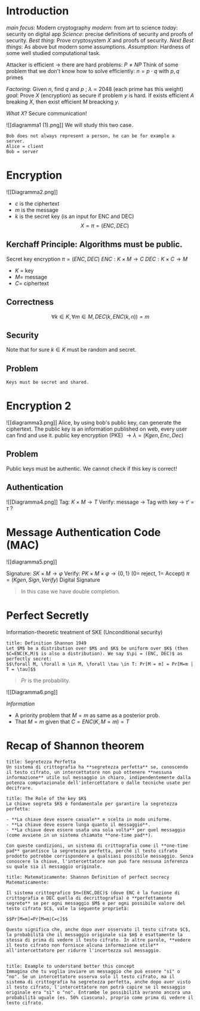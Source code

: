  # Introduction

_main focus_: Modern cryptography
_modern_: from art to science
_today_: security on digital app
_Science_: precise definitions of security and proofs of security.
_Best thing_: Prove cryptosystem $X$ and proofs of security.
_Next Best things_: As above but modern some assumptions.
_Assumption_: Hardness of some well studied computational task.

Attacker is efficient $\to$ there are hard problems: $P \not = NP$ 
Think of some problem that we don't know how to solve efficiently: $n = p \cdot q$ with $p,q$ primes

_Factoring_: Given $n$, find $q$ and $p$ ; $\lambda = 2048$ (each prime has this weight)
_goal_: Prove $X$ (encryption) as secure if problem $y$ is hard. If exists efficient $A$ breaking $X$, then exist efficient $M$ breacking $y$.

_What X_? Secure communication!

![[diagramma1 (1).png]]
We will study this two case.

```ad-info
Bob does not always represent a person, he can be for example a server.
Alice = client
Bob = server
```


# Encryption 

![[Diagramma2.png]]

- $c$ is the ciphertext
- $m$ is the message
- $k$ is the secret key (is an input for ENC and DEC)
$$X = \pi = (ENC, DEC)$$
## Kerchaff Principle: Algorithms must be public.
Secret key encryption $\pi = (ENC, DEC)$
$ENC: K \times M \to C$
$DEC: K \times C \to M$

- $K$ = key
- $M =$ message
- $C =$ ciphertext

## Correctness
$$\forall k \in K, \forall m \in M, DEC(k,ENC(k,n)) = m$$
## Security
Note that for sure $k \in K$ must be random and secret.

## Problem
```ad-warning
Keys must be secret and shared.

```


# Encryption 2
![[diagramma3.png]]
Alice, by using bob's public key, can generate the ciphertext.
The public key is an information published on web, every user can find and use it.
public key encryption (PKE) $\to \lambda = (K gen, Enc, Dec)$

## Problem
Public keys must be authentic. We cannot check if this key is correct!

## Authentication

![[Diagramma4.png]]
Tag: $K \times M \to T$ 
Verify: message $\to$ Tag with key $\to$ $\tau'$ = $\tau$ ?  


# Message Authentication Code (MAC)

![[diagramma5.png]]

Signature: $SK \times M \to φ$ 
Verify: $PK \times M \times φ \to \{0,1\}$ ($0 =$ reject, $1 =$ Accept)
$\pi = (Kgen, Sign, Verify)$ Digital Signature

> In this case we have double completion.

# Perfect Secretly
Information-theoretic treatment of SKE (Unconditional security)

```ad-abstract
title: Definition Shannon 1949
Let $M$ be a distribution over $M$ and $K$ be uniform over $K$ (then $C=ENC(K,M)$ is also a distribution). We say $\pi = (ENC, DEC)$ as perfectly secret: 
$$\forall M, \forall m \in M, \forall \tau \in T: Pr[M = m] = Pr[M=m | T = \tau]$$

```

>$Pr$ is the probability.

![[Diagramma6.png]]

_Information_
- A priority problem that $M = m$ as same as a posterior prob. 
- That $M = m$ given that $C = ENC(K, M = m) = T$

# Recap of Shannon theorem

```ad-question
title: Segretezza Perfetta
Un sistema di crittografia ha **segretezza perfetta** se, conoscendo il testo cifrato, un intercettatore non può ottenere **nessuna informazione** utile sul messaggio in chiaro, indipendentemente dalla potenza computazionale dell'intercettatore o dalle tecniche usate per decifrare.

```

```ad-question
title: The Role of the key $K$
La chiave segreta $K$ è fondamentale per garantire la segretezza perfetta:

- **La chiave deve essere casuale** e scelta in modo uniforme.
- **La chiave deve essere lunga quanto il messaggio**.
- **La chiave deve essere usata una sola volta** per quel messaggio (come avviene in un sistema chiamato **one-time pad**).

Con queste condizioni, un sistema di crittografia come il **one-time pad** garantisce la segretezza perfetta, perché il testo cifrato prodotto potrebbe corrispondere a qualsiasi possibile messaggio. Senza conoscere la chiave, l'intercettatore non può fare nessuna inferenza su quale sia il messaggio originale.

```

```ad-question
title: Matematicamente: Shannon Definition of perfect secrecy
Matematicamente:

Il sistema crittografico $π=(ENC,DEC)$ (dove ENC è la funzione di crittografia e DEC quella di decrittografia) è **perfettamente segreto** se per ogni messaggio $M$ e per ogni possibile valore del testo cifrato $C$, vale la seguente proprietà:

$$Pr⁡[M=m]=Pr⁡[M=m∣C=c]$$

Questo significa che, anche dopo aver osservato il testo cifrato $C$, la probabilità che il messaggio originale sia $m$ è esattamente la stessa di prima di vedere il testo cifrato. In altre parole, **vedere il testo cifrato non fornisce alcuna informazione utile** all'intercettatore per ridurre l'incertezza sul messaggio.


```

```ad-example
title: Example to understand better this concept
Immagina che tu voglia inviare un messaggio che può essere "sì" o "no". Se un intercettatore osserva solo il testo cifrato, ma il sistema di crittografia ha segretezza perfetta, anche dopo aver visto il testo cifrato, l'intercettatore non potrà capire se il messaggio originale era "sì" o "no". Entrambe le possibilità avranno ancora una probabilità uguale (es. 50% ciascuna), proprio come prima di vedere il testo cifrato.

```
